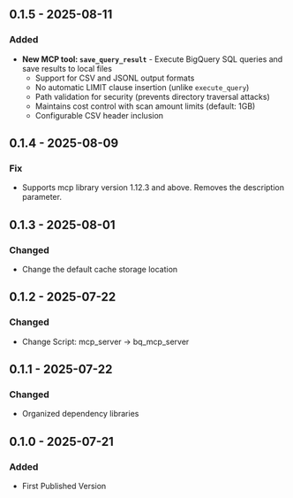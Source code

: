 ## 0.1.5 - 2025-08-11
### Added
- **New MCP tool: `save_query_result`** - Execute BigQuery SQL queries and save results to local files
  - Support for CSV and JSONL output formats
  - No automatic LIMIT clause insertion (unlike `execute_query`)
  - Path validation for security (prevents directory traversal attacks)
  - Maintains cost control with scan amount limits (default: 1GB)
  - Configurable CSV header inclusion

## 0.1.4 - 2025-08-09
### Fix
- Supports mcp library version 1.12.3 and above. Removes the description parameter.

## 0.1.3 - 2025-08-01
### Changed
- Change the default cache storage location

## 0.1.2 - 2025-07-22
### Changed
- Change Script: mcp_server -> bq_mcp_server

## 0.1.1 - 2025-07-22
### Changed
- Organized dependency libraries

## 0.1.0 - 2025-07-21
### Added
- First Published Version